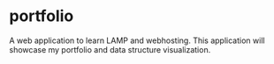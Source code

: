 # portfolio
A web application to learn LAMP and webhosting. This application will showcase my portfolio and data structure visualization. 
